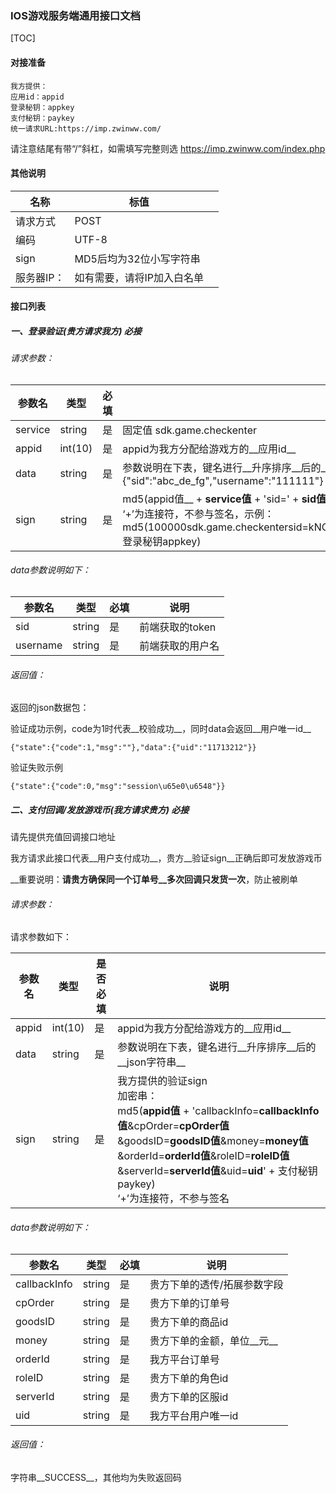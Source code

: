 ### IOS游戏服务端通用接口文档

[TOC]

#### 对接准备

	我方提供：
	应用id：appid
	登录秘钥：appkey
	支付秘钥：paykey
	统一请求URL:https://imp.zwinww.com/

请注意结尾有带“/”斜杠，如需填写完整则选 https://imp.zwinww.com/index.php



#### 其他说明

| 名称         | 标值                              |                                         |
| ------------ | --------------------------------- | --------------------------------------- |
| 请求方式     | POST                              |                                         |
| 编码         | UTF-8                             |                                         |
| sign         | MD5后均为32位小写字符串           |                                         |
| 服务器IP：   | 如有需要，请将IP加入白名单        |                                         |



#### 接口列表

#####  一、登录验证(贵方请求我方)   **必接**   

######  请求参数：

| 参数名  | 类型    | 必填 | 说明                                                         |
| ------- | ------- | ---- | ------------------------------------------------------------ |
| service | string  | 是   | 固定值 sdk.game.checkenter                                   |
| appid   | int(10) | 是   | appid为我方分配给游戏方的__应用id__                          |
| data    | string  | 是   | 参数说明在下表，键名进行__升序排序__后的__json字符串__，示例：{"sid":"abc_de_fg","username":"111111"} |
| sign    | string  | 是   | md5(appid值__ + __service值__ + 'sid=' + __sid值__ + '&username=' + __username值__ + 登录秘钥appkey)<br/>‘+’为连接符，不参与签名，示例：md5(100000sdk.game.checkentersid=kNOg_2021_0126_1418_2844&username=11713212登录秘钥appkey) |

###### data参数说明如下：

| 参数名  | 类型    | 必填 | 说明                                |
| ------- | ------- | ---- | ----------------------------------- |
| sid | string  | 是   | 前端获取的token        |
| username | string | 是   | 前端获取的用户名 |


######  返回值：

 返回的json数据包：

验证成功示例，code为1时代表__校验成功__，同时data会返回__用户唯一id__

```
{"state":{"code":1,"msg":""},"data":{"uid":"11713212"}}
```

验证失败示例
```
{"state":{"code":0,"msg":"session\u65e0\u6548"}}
```



   ##### 二、支付回调/发放游戏币(我方请求贵方)     **必接**  

请先提供充值回调接口地址

我方请求此接口代表__用户支付成功__，贵方__验证sign__正确后即可发放游戏币

__重要说明：__请贵方确保同一个订单号__多次回调只发货一次__，防止被刷单

###### 请求参数：

请求参数如下：

| 参数名       | 类型   | 是否必填 | 说明                                                         |
| ------------ | ------ | -------- | ------------------------------------------------------------ |
| appid   | int(10) | 是   | appid为我方分配给游戏方的__应用id__   |
| data    | string  | 是   | 参数说明在下表，键名进行__升序排序__后的__json字符串__ |
| sign         | string | 是       | 我方提供的验证sign<br/>加密串：<br/>md5(__appid值__ + 'callbackInfo=__callbackInfo值__&cpOrder=__cpOrder值__&goodsID=__goodsID值__&money=__money值__&orderId=__orderId值__&roleID=__roleID值__&serverId=__serverId值__&uid=__uid__' + 支付秘钥paykey)<br/>‘+’为连接符，不参与签名 |

###### data参数说明如下：

| 参数名  | 类型    | 必填 | 说明                                |
| ------- | ------- | ---- | ----------------------------------- |
| callbackInfo | string | 是       | 贵方下单的透传/拓展参数字段                                   |
| cpOrder      | string | 是       | 贵方下单的订单号                                             |
| goodsID      | string | 是       | 贵方下单的商品id                                             |
| money        | string | 是       | 贵方下单的金额，单位__元__                                   |
| orderId      | string | 是       | 我方平台订单号                                               |
| roleID       | string | 是       | 贵方下单的角色id                                             |
| serverId     | string | 是       | 贵方下单的区服id                                             |
| uid          | string | 是       | 我方平台用户唯一id          |


###### 返回值：

字符串__SUCCESS__，其他均为失败返回码



